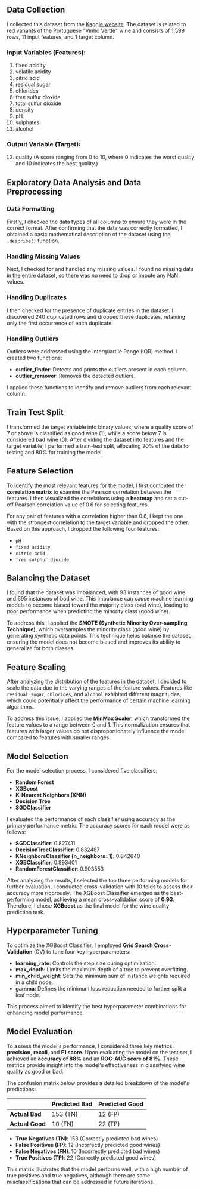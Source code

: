 ## Data Collection

I collected this dataset from the [Kaggle website](https://www.kaggle.com/datasets/uciml/red-wine-quality-cortez-et-al-2009). The dataset is related to red variants of the Portuguese "Vinho Verde" wine and consists of 1,599 rows, 11 input features, and 1 target column.

### Input Variables (Features):

1. fixed acidity  
2. volatile acidity  
3. citric acid  
4. residual sugar  
5. chlorides  
6. free sulfur dioxide  
7. total sulfur dioxide  
8. density  
9. pH  
10. sulphates  
11. alcohol  

### Output Variable (Target):

12. quality (A score ranging from 0 to 10, where 0 indicates the worst quality and 10 indicates the best quality.)


## Exploratory Data Analysis and Data Preprocessing

### Data Formatting
Firstly, I checked the data types of all columns to ensure they were in the correct format. After confirming that the data was correctly formatted, I obtained a basic mathematical description of the dataset using the `.describe()` function.

### Handling Missing Values
Next, I checked for and handled any missing values. I found no missing data in the entire dataset, so there was no need to drop or impute any NaN values.

### Handling Duplicates
I then checked for the presence of duplicate entries in the dataset. I discovered 240 duplicated rows and dropped these duplicates, retaining only the first occurrence of each duplicate.

### Handling Outliers
Outliers were addressed using the Interquartile Range (IQR) method. I created two functions:
- **outlier_finder**: Detects and prints the outliers present in each column.
- **outlier_remover**: Removes the detected outliers.

I applied these functions to identify and remove outliers from each relevant column.


## Train Test Split

I transformed the target variable into binary values, where a quality score of 7 or above is classified as good wine (1), while a score below 7 is considered bad wine (0). After dividing the dataset into features and the target variable, I performed a train-test split, allocating 20% of the data for testing and 80% for training the model.


## Feature Selection

To identify the most relevant features for the model, I first computed the **correlation matrix** to examine the Pearson correlation between the features. I then visualized the correlations using a **heatmap** and set a cut-off Pearson correlation value of 0.6 for selecting features.

For any pair of features with a correlation higher than 0.6, I kept the one with the strongest correlation to the target variable and dropped the other. Based on this approach, I dropped the following four features:
- `pH`
- `fixed acidity`
- `citric acid`
- `free sulphur dioxide`


## Balancing the Dataset

I found that the dataset was imbalanced, with 93 instances of good wine and 695 instances of bad wine. This imbalance can cause machine learning models to become biased toward the majority class (bad wine), leading to poor performance when predicting the minority class (good wine).

To address this, I applied the **SMOTE (Synthetic Minority Over-sampling Technique)**, which oversamples the minority class (good wine) by generating synthetic data points. This technique helps balance the dataset, ensuring the model does not become biased and improves its ability to generalize for both classes.



## Feature Scaling

After analyzing the distribution of the features in the dataset, I decided to scale the data due to the varying ranges of the feature values. Features like `residual sugar`, `chlorides`, and `alcohol` exhibited different magnitudes, which could potentially affect the performance of certain machine learning algorithms.

To address this issue, I applied the **MinMax Scaler**, which transformed the feature values to a range between 0 and 1. This normalization ensures that features with larger values do not disproportionately influence the model compared to features with smaller ranges.



## Model Selection

For the model selection process, I considered five classifiers: 
- **Random Forest**
- **XGBoost**
- **K-Nearest Neighbors (KNN)**
- **Decision Tree**
- **SGDClassifier**

I evaluated the performance of each classifier using accuracy as the primary performance metric. The accuracy scores for each model were as follows:

- **SGDClassifier**: 0.827411
- **DecisionTreeClassifier**: 0.832487
- **KNeighborsClassifier (n_neighbors=1)**: 0.842640
- **XGBClassifier**: 0.893401
- **RandomForestClassifier**: 0.903553

After analyzing the results, I selected the top three performing models for further evaluation. I conducted cross-validation with 10 folds to assess their accuracy more rigorously. The XGBoost Classifier emerged as the best-performing model, achieving a mean cross-validation score of **0.93**. Therefore, I chose **XGBoost** as the final model for the wine quality prediction task.


## Hyperparameter Tuning

To optimize the XGBoost Classifier, I employed **Grid Search Cross-Validation** (CV) to tune four key hyperparameters:

- **learning_rate**: Controls the step size during optimization.
- **max_depth**: Limits the maximum depth of a tree to prevent overfitting.
- **min_child_weight**: Sets the minimum sum of instance weights required in a child node.
- **gamma**: Defines the minimum loss reduction needed to further split a leaf node.

This process aimed to identify the best hyperparameter combinations for enhancing model performance.


## Model Evaluation

To assess the model's performance, I considered three key metrics: **precision**, **recall**, and **F1 score**. Upon evaluating the model on the test set, I achieved an **accuracy of 88%** and an **ROC-AUC score of 81%**. These metrics provide insight into the model's effectiveness in classifying wine quality as good or bad.

The confusion matrix below provides a detailed breakdown of the model's predictions:

|                | Predicted Bad | Predicted Good |
|----------------|---------------|----------------|
| **Actual Bad** | 153 (TN)      | 12 (FP)        |
| **Actual Good**| 10 (FN)       | 22 (TP)        |

- **True Negatives (TN)**: 153 (Correctly predicted bad wines)
- **False Positives (FP)**: 12 (Incorrectly predicted good wines)
- **False Negatives (FN)**: 10 (Incorrectly predicted bad wines)
- **True Positives (TP)**: 22 (Correctly predicted good wines)

This matrix illustrates that the model performs well, with a high number of true positives and true negatives, although there are some misclassifications that can be addressed in future iterations.
